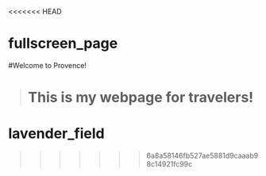 <<<<<<< HEAD

# fullscreen_page

#Welcome to Provence!

> # This is my webpage for travelers!

# lavender_field

> > > > > > > 6a8a58146fb527ae5881d9caaab98c14921fc99c

